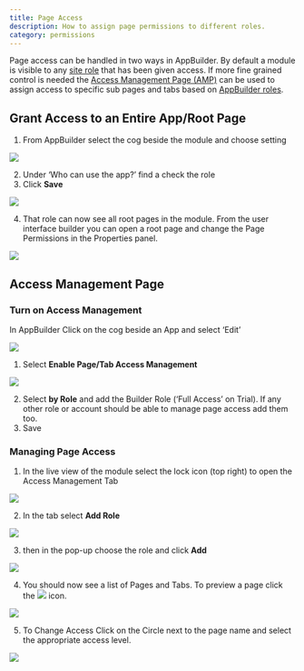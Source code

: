 ```yaml
---
title: Page Access
description: How to assign page permissions to different roles.
category: permissions
---
```

Page access can be handled in two ways in AppBuilder. By default a module is visible to any [site role](../roles/Roles.md#site-roles) that has been given access. If more fine grained control is needed the
[Access Management Page (AMP)](#access-management-page) can be used to assign access to specific sub pages and tabs based on [AppBuilder roles](../roles/Roles.md#appbuilder-roles).

## Grant Access to an Entire App/Root Page

1. From AppBuilder select the cog beside the module and choose setting

![](images/image8.png)

2. Under ‘Who can use the app?’ find a check the role
3. Click **Save**

![](images/image6.png)

4. That role can now see all root pages in the module. From the user interface builder you can open a root page and change the Page Permissions in the Properties panel.

![](images/image2.png)

## Access Management Page

### Turn on Access Management

In AppBuilder Click on the cog beside an App and select ‘Edit’

![](images/image8.png)

1. Select **Enable Page/Tab Access Management**

![](images/image5.png)

2. Select **by Role** and add the Builder Role (‘Full Access’ on Trial). If any other role or account should be able to manage page access add them too.
3. Save

### Managing Page Access

1. In the live view of the module select the lock icon (top right) to open the Access Management Tab

![](images/image1.png)

2. In the tab select **Add Role**

![](images/image10.png)

3. then in the pop-up choose the role and click **Add**

![](images/image3.png)

4. You should now see a list of Pages and Tabs. To preview a page click the
   ![](images/image4.png) icon.

![](images/image7.png)

5. To Change Access Click on the Circle next to the page name and select the appropriate access level.

![](images/image11.png)
